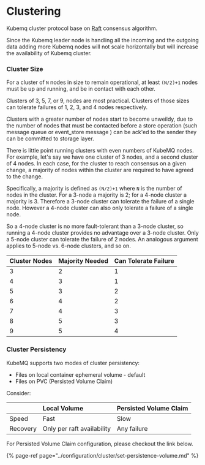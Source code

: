 # Clustering

Kubemq cluster protocol base on [Raft](https://raft.github.io/) consensus algorithm. 

Since the Kubemq leader node is handling all the incoming and the outgoing data adding more Kubemq nodes will not scale horizontally but will increase the availability of Kubemq cluster. 

### Cluster Size

 For a cluster of `N` nodes in size to remain operational, at least `(N/2)+1` nodes must be up and running, and be in contact with each other.

Clusters of 3, 5, 7, or 9, nodes are most practical. Clusters of those sizes can tolerate failures of 1, 2, 3, and 4 nodes respectively.

Clusters with a greater number of nodes start to become unweildy, due to the number of nodes that must be contacted before a store operation \(such message queue or event\_store message \) can be ack'ed to the sender they can be committed to storage layer.

There is little point running clusters with even numbers of KubeMQ  nodes. For example, let's say we have one cluster of 3 nodes, and a second cluster of 4 nodes. In each case, for the cluster to reach consensus on a given change, a majority of nodes within the cluster are required to have agreed to the change.

Specifically, a majority is defined as `(N/2)+1` where `N` is the number of nodes in the cluster. For a 3-node a majority is 2; for a 4-node cluster a majority is 3. Therefore a 3-node cluster can tolerate the failure of a single node. However a 4-node cluster can also only tolerate a failure of a single node.

So a 4-node cluster is no more fault-tolerant than a 3-node cluster, so running a 4-node cluster provides no advantage over a 3-node cluster. Only a 5-node cluster can tolerate the failure of 2 nodes. An analogous argument applies to 5-node vs. 6-node clusters, and so on.

| Cluster Nodes | Majority Needed | Can Tolerate Failure  |
| :--- | :--- | :--- |
| 3 | 2 | 1 |
| 4 | 3 | 1 |
| 5 | 3 | 2 |
| 6 | 4 | 2 |
| 7 | 4 | 3 |
| 8 | 5 | 3 |
| 9 | 5 | 4 |

### Cluster Persistency

KubeMQ supports two modes of cluster persistency:

* Files on local container ephemeral volume - default
* Files on PVC \(Persisted Volume Claim\)

Consider:

|  | Local Volume | Persisted Volume Claim |
| :--- | :--- | :--- |
| Speed | Fast | Slow |
| Recovery | Only per raft availability | Any failure |

For Persisted Volume Claim configuration, please checkout the link below. 

{% page-ref page="../configuration/cluster/set-persistence-volume.md" %}



